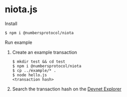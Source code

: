 # niota.js

Install

```
$ npm i @numbersprotocol/niota
```

Run example

1. Create an example transaction 

    ```
    $ mkdir test && cd test
    $ npm i @numbersprotocol/niota
    $ cp ../example/* .
    $ node hello.js
    <transaction hash>
    ```

1. Search the transaction hash on the [Devnet Explorer](https://devnet.thetangle.org/)
